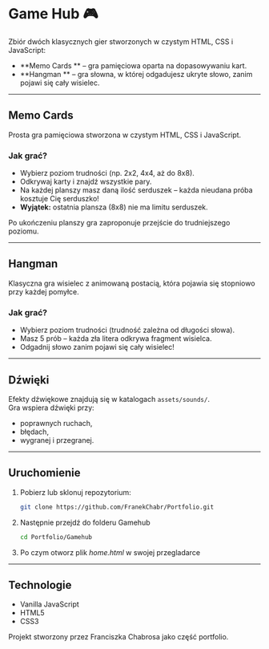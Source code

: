 # Game Hub 🎮

Zbiór dwóch klasycznych gier stworzonych w czystym HTML, CSS i JavaScript:

- **Memo Cards ** – gra pamięciowa oparta na dopasowywaniu kart.
- **Hangman ** – gra słowna, w której odgadujesz ukryte słowo, zanim pojawi się cały wisielec.

---

## Memo Cards 

Prosta gra pamięciowa stworzona w czystym HTML, CSS i JavaScript.

### Jak grać?
- Wybierz poziom trudności (np. 2x2, 4x4, aż do 8x8).
- Odkrywaj karty i znajdź wszystkie pary.
- Na każdej planszy masz daną ilość serduszek – każda nieudana próba kosztuje Cię serduszko!  
- **Wyjątek:** ostatnia plansza (8x8) nie ma limitu serduszek.

Po ukończeniu planszy gra zaproponuje przejście do trudniejszego poziomu.

---

## Hangman 

Klasyczna gra wisielec z animowaną postacią, która pojawia się stopniowo przy każdej pomyłce.

### Jak grać?
- Wybierz poziom trudności (trudność zależna od długości słowa).
- Masz 5 prób – każda zła litera odkrywa fragment wisielca.
- Odgadnij słowo zanim pojawi się cały wisielec!

---

##  Dźwięki

Efekty dźwiękowe znajdują się w katalogach `assets/sounds/`.  
Gra wspiera dźwięki przy:
- poprawnych ruchach,
- błędach,
- wygranej i przegranej.

---

## Uruchomienie

1. Pobierz lub sklonuj repozytorium:

   ```bash
   git clone https://github.com/FranekChabr/Portfolio.git

2. Następnie przejdź do folderu Gamehub

   ```bash
   cd Portfolio/Gamehub

3. Po czym otworz plik *home.html* w swojej przegladarce
---

## Technologie
- Vanilla JavaScript
- HTML5
- CSS3


Projekt stworzony przez Franciszka Chabrosa jako część portfolio.

